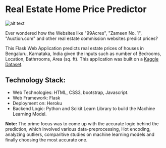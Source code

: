 # Real Estate Home Price Predictor

![alt text](https://github.com/Napster8/real-estate-price-predictor/blob/Napster8/raghutapas12/templates/screenshot.jpg "Bengaluru Real Estate Home Price Predictor")

Ever wondered how the Websites like "99Acres", "Zameen No. 1", "Auction.com" and other real estate commission websites predict prices?

This Flask Web Application predicts real estate prices of houses in Bengaluru, Karnataka, India given the inputs such as number of Bedrooms, Location, Bathrrooms, 
Area (sq. ft). This application was built on a [Kaggle Dataset](https://www.kaggle.com/amitabhajoy/bengaluru-house-price-data). 

## Technology Stack:

* Web Technologies: HTML, CSS3, bootstrap, Javascript.
* Web Framework: Flask
* Deployment on: Heroku
* Backend Logic: Python and Scikit Learn Library to build the Machine Learning Model.

**Note:** The prime focus was to come up with the accurate logic behind the prediction, which involved various data-preprocessing, Hot encoding, analyzing outliers, comparitive studies on machine learning models and finally choosing the most accurate one.

